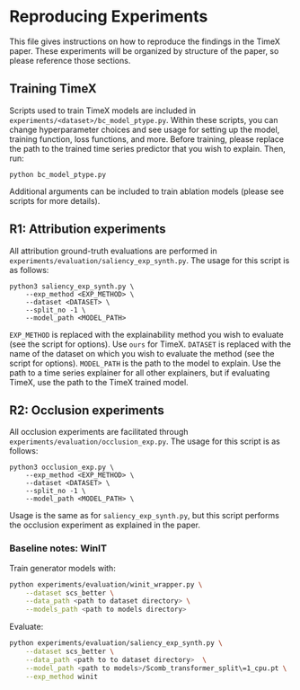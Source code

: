 # Reproducing Experiments
This file gives instructions on how to reproduce the findings in the TimeX paper. These experiments will be organized by structure of the paper, so please reference those sections.

## Training TimeX
Scripts used to train TimeX models are included in `experiments/<dataset>/bc_model_ptype.py`. Within these scripts, you can change hyperparameter choices and see usage for setting up the model, training function, loss functions, and more. Before training, please replace the path to the trained time series predictor that you wish to explain. Then, run:
```
python bc_model_ptype.py
```
Additional arguments can be included to train ablation models (please see scripts for more details).

## R1: Attribution experiments
All attribution ground-truth evaluations are performed in `experiments/evaluation/saliency_exp_synth.py`. The usage for this script is as follows:
```
python3 saliency_exp_synth.py \
    --exp_method <EXP_METHOD> \ 
    --dataset <DATASET> \
    --split_no -1 \
    --model_path <MODEL_PATH>
```
`EXP_METHOD` is replaced with the explainability method you wish to evaluate (see the script for options). Use `ours` for TimeX.
`DATASET` is replaced with the name of the dataset on which you wish to evaluate the method (see the script for options). `MODEL_PATH` is the path to the model to explain. Use the path to a time series explainer for all other explainers, but if evaluating TimeX, use the path to the TimeX trained model.


## R2: Occlusion experiments
All occlusion experiments are facilitated through `experiments/evaluation/occlusion_exp.py`. The usage for this script is as follows:
```
python3 occlusion_exp.py \
    --exp_method <EXP_METHOD> \
    --dataset <DATASET> \
    --split_no -1 \
    --model_path <MODEL_PATH> \
```
Usage is the same as for `saliency_exp_synth.py`, but this script performs the occlusion experiment as explained in the paper.

### Baseline notes: WinIT

Train generator models with:

```bash
python experiments/evaluation/winit_wrapper.py \
    --dataset scs_better \
    --data_path <path to dataset directory> \
    --models_path <path to models directory>
```

Evaluate:

```bash
python experiments/evaluation/saliency_exp_synth.py \
    --dataset scs_better \
    --data_path <path to to dataset directory>  \
    --model_path <path to models>/Scomb_transformer_split\=1_cpu.pt \
    --exp_method winit
```
